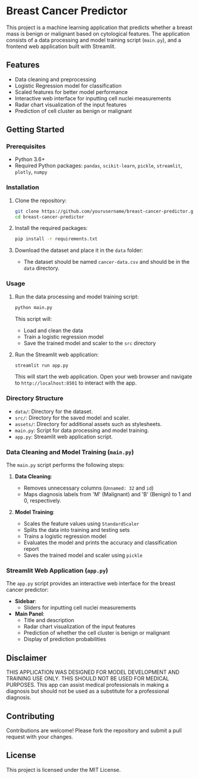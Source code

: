 # Breast Cancer Predictor

This project is a machine learning application that predicts whether a breast mass is benign or malignant based on cytological features. The application consists of a data processing and model training script (`main.py`), and a frontend web application built with Streamlit.

## Features

- Data cleaning and preprocessing
- Logistic Regression model for classification
- Scaled features for better model performance
- Interactive web interface for inputting cell nuclei measurements
- Radar chart visualization of the input features
- Prediction of cell cluster as benign or malignant

## Getting Started

### Prerequisites

- Python 3.6+
- Required Python packages: `pandas`, `scikit-learn`, `pickle`, `streamlit`, `plotly`, `numpy`

### Installation

1. Clone the repository:
    ```bash
    git clone https://github.com/yourusername/breast-cancer-predictor.git
    cd breast-cancer-predictor
    ```

2. Install the required packages:
    ```bash
    pip install -r requirements.txt
    ```

3. Download the dataset and place it in the `data` folder:
    - The dataset should be named `cancer-data.csv` and should be in the `data` directory.

### Usage

1. Run the data processing and model training script:
    ```bash
    python main.py
    ```

   This script will:
   - Load and clean the data
   - Train a logistic regression model
   - Save the trained model and scaler to the `src` directory

2. Run the Streamlit web application:
    ```bash
    streamlit run app.py
    ```

   This will start the web application. Open your web browser and navigate to `http://localhost:8501` to interact with the app.

### Directory Structure

- `data/`: Directory for the dataset.
- `src/`: Directory for the saved model and scaler.
- `assets/`: Directory for additional assets such as stylesheets.
- `main.py`: Script for data processing and model training.
- `app.py`: Streamlit web application script.

### Data Cleaning and Model Training (`main.py`)

The `main.py` script performs the following steps:

1. **Data Cleaning**: 
   - Removes unnecessary columns (`Unnamed: 32` and `id`)
   - Maps diagnosis labels from 'M' (Malignant) and 'B' (Benign) to 1 and 0, respectively.

2. **Model Training**:
   - Scales the feature values using `StandardScaler`
   - Splits the data into training and testing sets
   - Trains a logistic regression model
   - Evaluates the model and prints the accuracy and classification report
   - Saves the trained model and scaler using `pickle`

### Streamlit Web Application (`app.py`)

The `app.py` script provides an interactive web interface for the breast cancer predictor:

- **Sidebar**: 
  - Sliders for inputting cell nuclei measurements
- **Main Panel**: 
  - Title and description
  - Radar chart visualization of the input features
  - Prediction of whether the cell cluster is benign or malignant
  - Display of prediction probabilities

## Disclaimer

THIS APPLICATION WAS DESIGNED FOR MODEL DEVELOPMENT AND TRAINING USE ONLY. THIS SHOULD NOT BE USED FOR MEDICAL PURPOSES. This app can assist medical professionals in making a diagnosis but should not be used as a substitute for a professional diagnosis.

## Contributing

Contributions are welcome! Please fork the repository and submit a pull request with your changes.

## License

This project is licensed under the MIT License.
